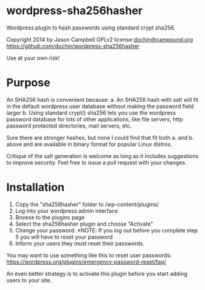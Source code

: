 wordpress-sha256hasher
======================

Wordpress plugin to hash passwords using standard crypt sha256.

Copyright 2014 by Jason Campbell
GPLv2 license
dochin@campound.org
https://github.com/dochin/wordpress-sha256hasher

Use at your own risk!

Purpose
=======

An SHA256 hash is convenient because:
a.	An SHA256 hash with salt will fit in the default wordpress user 
	database without making the password field larger
b.	Using standard crypt() sha256 lets you use the wordpress password
   	database for lots of other applications, like file servers, http
	password protected directories, mail servers, etc.

Sure there are stronger hashes, but none I could find that fit both
a. and b. above and are available in binary format for popular Linux 
distros.   

Critique of the salt generation is welcome as long as it includes 
suggestions to improve security.  Feel free to issue a pull request
with your changes.


Installation
=========================

1. Copy the "sha256hasher" folder to /wp-content/plugins/
2. Log into your wordpress admin interface
3. Browse to the plugins page
4. Select the sha256hasher plugin and choose "Activate"
5. Change your password.
*NOTE: If you log out before you complete step 5 you will have to reset your password
6. Inform your users they must reset their passwords.

You may want to use something like this to reset user passwords:
https://wordpress.org/plugins/emergency-password-reset/faq/

An even better strategy is to activate this plugin before you start adding users to your site.

